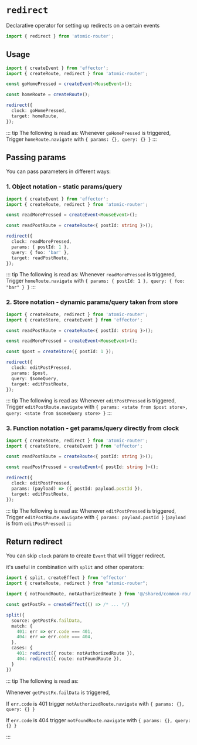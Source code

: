 # `redirect`

Declarative operator for setting up redirects on a certain events

```ts
import { redirect } from 'atomic-router';
```

## Usage

```ts
import { createEvent } from 'effector';
import { createRoute, redirect } from 'atomic-router';

const goHomePressed = createEvent<MouseEvent>();

const homeRoute = createRoute();

redirect({
  clock: goHomePressed,
  target: homeRoute,
});
```

::: tip The following is read as:
Whenever `goHomePressed` is triggered,  
Trigger `homeRoute.navigate` with `{ params: {}, query: {} }`
:::

## Passing params

You can pass parameters in different ways:

### 1. Object notation - static params/query

```ts
import { createEvent } from 'effector';
import { createRoute, redirect } from 'atomic-router';

const readMorePressed = createEvent<MouseEvent>();

const readPostRoute = createRoute<{ postId: string }>();

redirect({
  clock: readMorePressed,
  params: { postId: 1 },
  query: { foo: 'bar' },
  target: readPostRoute,
});
```

::: tip The following is read as:
Whenever `readMorePressed` is triggered,  
Trigger `homeRoute.navigate` with `{ params: { postId: 1 }, query: { foo: "bar" } }`
:::

### 2. Store notation - dynamic params/query taken from store

```ts
import { createRoute, redirect } from 'atomic-router';
import { createStore, createEvent } from 'effector';

const readPostRoute = createRoute<{ postId: string }>();

const readMorePressed = createEvent<MouseEvent>();

const $post = createStore({ postId: 1 });

redirect({
  clock: editPostPressed,
  params: $post,
  query: $someQuery,
  target: editPostRoute,
});
```

::: tip The following is read as:
Whenever `editPostPressed` is triggered,  
Trigger `editPostRoute.navigate` with `{ params: <state from $post store>, query: <state from $someQuery store> }`
:::

### 3. Function notation - get params/query directly from clock

```ts
import { createRoute, redirect } from 'atomic-router';
import { createStore, createEvent } from 'effector';

const readPostRoute = createRoute<{ postId: string }>();

const readPostPressed = createEvent<{ postId: string }>();

redirect({
  clock: editPostPressed,
  params: (payload) => ({ postId: payload.postId }),
  target: editPostRoute,
});
```

::: tip The following is read as:
Whenever `editPostPressed` is triggered,  
Trigger `editPostRoute.navigate` with `{ params: payload.postId }` (`payload` is from `editPostPressed`)
:::

## Return redirect

You can skip `clock` param to create `Event` that will trigger redirect.

it's useful in combination with `split` and other operators:

```ts
import { split, createEffect } from 'effector'
import { createRoute, redirect } from "atomic-router";

import { notFoundRoute, notAuthorizedRoute } from '@/shared/common-routes'

const getPostFx = createEffect(() => /* ... */)

split({
  source: getPostFx.failData,
  match: {
    401: err => err.code === 401,
    404: err => err.code === 404,
  },
  cases: {
    401: redirect({ route: notAuthorizedRoute }),
    404: redirect({ route: notFoundRoute }),
  }
})
```

::: tip The following is read as:

Whenever `getPostFx.failData` is triggered,

If `err.code` is 401 trigger `notAuthorizedRoute.navigate` with `{ params: {}, query: {} }`

If `err.code` is 404 trigger `notFoundRoute.navigate` with `{ params: {}, query: {} }`

:::
